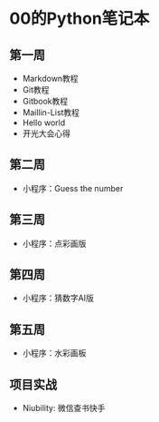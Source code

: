 # 00的Python笔记本

## 第一周

* Markdown教程
* Git教程
* Gitbook教程
* Maillin-List教程
* Hello world
* 开光大会心得

## 第二周

* 小程序：Guess the number

## 第三周

* 小程序：点彩画版

## 第四周

* 小程序：猜数字AI版

## 第五周

* 小程序：水彩画板

## 项目实战

* Niubility: 微信查书快手